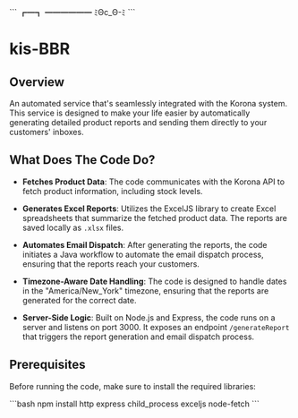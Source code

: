 \```
┏━┓
━━━━━━
ﾐΘc_Θ-ﾐ
\```

# kis-BBR 

## Overview

An automated service that's seamlessly integrated with the Korona system. This service is designed to make your life easier by automatically generating detailed product reports and sending them directly to your customers' inboxes.

## What Does The Code Do?

- **Fetches Product Data**: The code communicates with the Korona API to fetch product information, including stock levels.
  
- **Generates Excel Reports**: Utilizes the ExcelJS library to create Excel spreadsheets that summarize the fetched product data. The reports are saved locally as `.xlsx` files.
  
- **Automates Email Dispatch**: After generating the reports, the code initiates a Java workflow to automate the email dispatch process, ensuring that the reports reach your customers.

- **Timezone-Aware Date Handling**: The code is designed to handle dates in the "America/New_York" timezone, ensuring that the reports are generated for the correct date.

- **Server-Side Logic**: Built on Node.js and Express, the code runs on a server and listens on port 3000. It exposes an endpoint `/generateReport` that triggers the report generation and email dispatch process.

## Prerequisites

Before running the code, make sure to install the required libraries:

\```bash
npm install http express child_process exceljs node-fetch
\```
